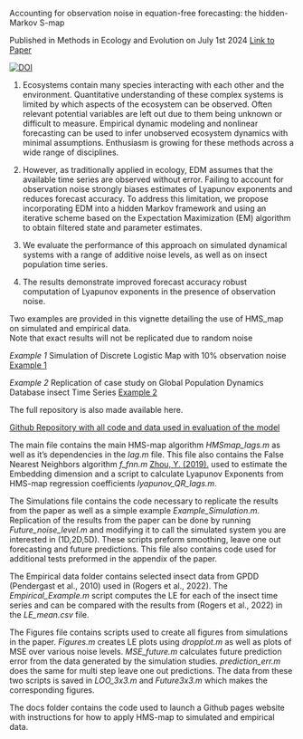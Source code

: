 
Accounting for observation noise in equation-free forecasting: the hidden-Markov S-map

Published in Methods in Ecology and Evolution on July 1st 2024  [Link to Paper](https://doi.org/10.1111/2041-210X.14337)

[![DOI](https://zenodo.org/badge/DOI/10.5281/zenodo.10989649.svg)](https://doi.org/10.5281/zenodo.10989649)


1. Ecosystems contain many species interacting with each other and the environment. Quantitative understanding of these complex systems is limited by which aspects of the ecosystem can be observed. Often relevant potential variables are left out due to them being unknown or difficult to measure. Empirical dynamic modeling and nonlinear forecasting can be used to infer unobserved ecosystem dynamics with minimal assumptions. Enthusiasm is growing for these methods across a wide range of disciplines.

2. However, as traditionally applied in ecology, EDM assumes that the available time series are observed without error. Failing to account for observation noise strongly biases estimates of Lyapunov exponents and reduces forecast accuracy. To address this limitation, we propose incorporating EDM into a hidden Markov framework and using an iterative scheme based on the Expectation Maximization (EM) algorithm to obtain filtered state and parameter estimates.

3. We evaluate the performance of this approach on simulated dynamical systems with a range of additive noise levels, as well as on insect population time series.

4. The results demonstrate improved forecast accuracy robust computation of Lyapunov exponents in the presence of observation noise.


Two examples are provided in this vignette detailing the use of HMS_map on simulated and empirical data.  
Note that exact results will not be replicated due to random noise

*Example 1* Simulation of Discrete Logistic Map with 10% observation noise
<a href="docs/Example_Simulation.html">Example 1</a>

*Example 2* Replication of case study on Global Population Dynamics Database insect Time Series
<a href="docs/Empirical_Example.html">Example 2</a>



The full repository is also made available here.

[Github Repository with all code and data used in evaluation of the model](https://github.com/DylanEsguerra/HMS_map)

The main file contains the main HMS-map algorithm _HMSmap_lags.m_ as well as it’s dependencies in the _lag.m_ file. This file also contains the False Nearest Neighbors algorithm _f_fnn.m_ [Zhou, Y. (2019).](https://github.com/gyrheart/FNN) used to estimate the Embedding dimension and a script to calculate Lyapunov Exponents from HMS-map regression coefficients _lyapunov_QR_lags.m_.

The Simulations file contains the code necessary to replicate the results from the paper as well as a simple example _Example_Simulation.m_. Replication of the results from the paper can be done by running _Future_noise_level.m_ and modifying it to call the simulated system you are interested in (1D,2D,5D). These scripts preform smoothing, leave one out forecasting and future predictions. This file also contains code used for additional tests preformed in the appendix of the paper.

The Empirical data folder contains selected insect data from GPDD (Pendergast et al., 2010) used in (Rogers et al., 2022). The _Empirical_Example.m_ script computes the LE for each of the insect time series and can be compared with the results from (Rogers et al., 2022) in the _LE_mean.csv_ file.

The Figures file contains scripts used to create all figures from simulations in the paper. _Figures.m_ creates LE plots using _dropplot.m_ as well as plots of MSE over various noise levels. _MSE_future.m_ calculates future prediction error from the data generated by the simulation studies. _prediction_err.m_ does the same for multi step leave one out predictions. The data from these two scripts is saved in _LOO_3x3.m_ and _Future3x3.m_ which makes the corresponding figures.

The docs folder contains the code used to launch a Github pages website with instructions for how to apply HMS-map to simulated and empirical data.
